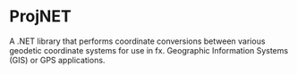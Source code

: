 # ProjNET
A .NET library that performs coordinate conversions between various geodetic coordinate systems for use in fx. Geographic Information Systems (GIS) or GPS applications.
